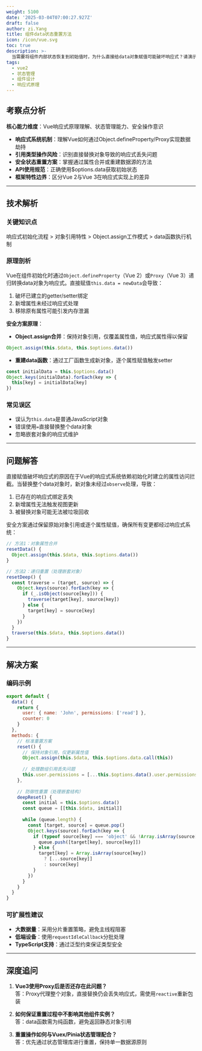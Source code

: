 ```yaml
---
weight: 5100
date: '2025-03-04T07:00:27.927Z'
draft: false
author: zi.Yang
title: 组件data状态重置方法
icon: /icon/vue.svg
toc: true
description: >-
  当需要将组件内部状态恢复到初始值时，为什么直接给data对象赋值可能破坏响应式？请演示通过Object.assign合并或重新执行data函数的安全重置方案及其原理。
tags:
  - vue2
  - 状态管理
  - 组件设计
  - 响应式原理
---
```




## 考察点分析

**核心能力维度**：Vue响应式原理理解、状态管理能力、安全操作意识  

- **响应式系统机制**：理解Vue如何通过Object.defineProperty/Proxy实现数据劫持  
- **引用类型操作风险**：识别直接替换对象导致的响应式丢失问题  
- **安全状态重置方案**：掌握通过属性合并或重建数据源的方法  
- **API使用规范**：正确使用$options.data获取初始状态  
- **框架特性边界**：区分Vue 2与Vue 3在响应式实现上的差异  

---

## 技术解析

### 关键知识点

响应式初始化流程 > 对象引用特性 > Object.assign工作模式 > data函数执行机制

### 原理剖析

Vue在组件初始化时通过`Object.defineProperty`（Vue 2）或`Proxy`（Vue 3）递归转换data对象为响应式。直接赋值`this.data = newData`会导致：  

1. 破坏已建立的getter/setter绑定  
2. 新增属性未经过响应式处理  
3. 移除原有属性可能引发内存泄漏  

**安全方案原理**：  

- **Object.assign合并**：保持对象引用，仅覆盖属性值，响应式属性得以保留  

```javascript
Object.assign(this.$data, this.$options.data())
```

- **重建data函数**：通过工厂函数生成新对象，逐个属性赋值触发setter  

```javascript
const initialData = this.$options.data()
Object.keys(initialData).forEach(key => {
  this[key] = initialData[key]
})
```

### 常见误区

- 误认为`this.data`是普通JavaScript对象  
- 错误使用`=`直接替换整个data对象  
- 忽略嵌套对象的响应式维护  

---

## 问题解答

直接赋值破坏响应式的原因在于Vue的响应式系统依赖初始化时建立的属性访问拦截。当替换整个data对象时，新对象未经过`observe`处理，导致：  

1. 已存在的响应式绑定丢失  
2. 新增属性无法触发视图更新  
3. 被替换对象可能无法被垃圾回收  

安全方案通过保留原始对象引用或逐个属性赋值，确保所有变更都经过响应式系统：  

```javascript
// 方法1：对象属性合并
resetData() {
  Object.assign(this.$data, this.$options.data())
}

// 方法2：递归重置（处理嵌套对象）
resetDeep() {
  const traverse = (target, source) => {
    Object.keys(source).forEach(key => {
      if (_.isObject(source[key])) {
        traverse(target[key], source[key])
      } else {
        target[key] = source[key]
      }
    })
  }
  traverse(this.$data, this.$options.data())
}
```

---

## 解决方案

### 编码示例

```javascript
export default {
  data() {
    return {
      user: { name: 'John', permissions: ['read'] },
      counter: 0
    }
  },
  methods: {
    // 标准重置方案
    reset() {
      // 保持对象引用，仅更新属性值
      Object.assign(this.$data, this.$options.data.call(this))
      
      // 处理数组引用丢失问题
      this.user.permissions = [...this.$options.data().user.permissions]
    },
    
    // 防御性重置（处理嵌套结构）
    deepReset() {
      const initial = this.$options.data()
      const queue = [[this.$data, initial]]
      
      while (queue.length) {
        const [target, source] = queue.pop()
        Object.keys(source).forEach(key => {
          if (typeof source[key] === 'object' && !Array.isArray(source[key])) {
            queue.push([target[key], source[key]])
          } else {
            target[key] = Array.isArray(source[key]) 
              ? [...source[key]] 
              : source[key]
          }
        })
      }
    }
  }
}
```

### 可扩展性建议

- **大数据量**：采用分片重置策略，避免主线程阻塞  
- **低端设备**：使用`requestIdleCallback`分批处理  
- **TypeScript支持**：通过泛型约束保证类型安全  

---

## 深度追问

1. **Vue3使用Proxy后是否还存在此问题？**  
  答：Proxy代理整个对象，直接替换仍会丢失响应式，需使用`reactive`重新包装  

2. **如何保证重置过程中不影响其他组件实例？**  
  答：data函数需为纯函数，避免返回静态对象引用  

3. **重置操作如何与Vuex/Pinia状态管理配合？**  
  答：优先通过状态管理库进行重置，保持单一数据源原则
